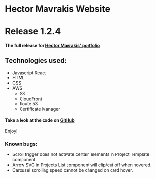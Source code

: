 
# Hector Mavrakis Website
# Release 1.2.4

#### The full release for [Hector Mavrakis' portfolio](https://hectormavrakis.com)

## Technologies used:

- Javascript React
- HTML
- CSS
- AWS
    - S3
    - CloudFront
    - Route 53
    - Certificate Manager

#### Take a look at the code on [GitHub](https://github.com/Kevin-Vigil/HectorMavrakis)

Enjoy!

### Known bugs:
- Scroll trigger does not activate certain elements in Project Template component.
- Arrow SVG in Projects List component will clip/cut off when hovered.
- Carousel scrolling speed cannot be changed on card hover.

